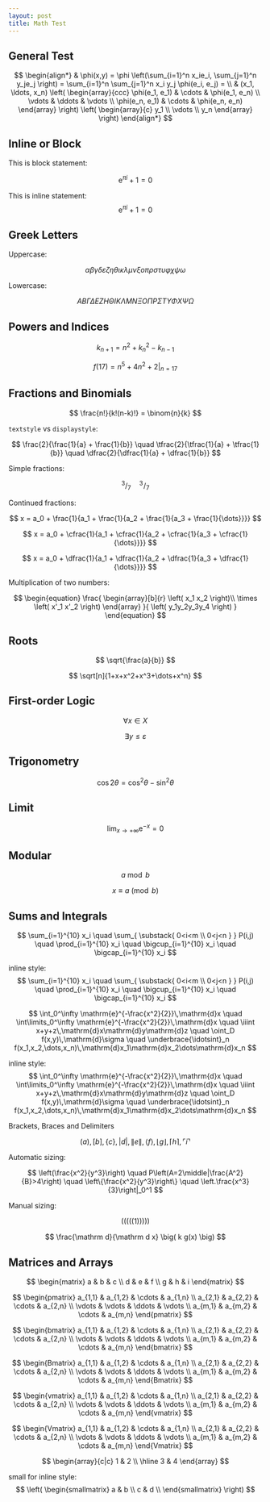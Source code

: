 ```yaml
---
layout: post
title: Math Test
---
```


## General Test

$$
\begin{align*}
  & \phi(x,y) = \phi \left(\sum_{i=1}^n x_ie_i, \sum_{j=1}^n y_je_j \right)
  = \sum_{i=1}^n \sum_{j=1}^n x_i y_j \phi(e_i, e_j) = \\
  & (x_1, \ldots, x_n) \left( \begin{array}{ccc}
      \phi(e_1, e_1) & \cdots & \phi(e_1, e_n) \\
      \vdots & \ddots & \vdots \\
      \phi(e_n, e_1) & \cdots & \phi(e_n, e_n)
    \end{array} \right)
  \left( \begin{array}{c}
      y_1 \\
      \vdots \\
      y_n
    \end{array} \right)
\end{align*}
$$

## Inline or Block

This is block statement:

$$ \mathrm{e}^{\pi i} + 1 = 0 $$

This is inline statement: $$ \mathrm{e}^{\pi i} + 1 = 0 $$

## Greek Letters

Uppercase:

$$
	\alpha
	\beta
	\gamma
	\delta
	\varepsilon
	\zeta
	\eta
	\theta
	\iota
	\kappa
	\lambda
	\mu
	\nu
	\xi
	o
	\pi
	\rho
	\sigma
	\tau
	\upsilon
	\varphi
	\chi
	\psi
	\omega
$$

Lowercase:

$$
	A
	B
	\Gamma
	\Delta
	E
	Z
	H
	\Theta
	I
	K
	\Lambda
	M
	N
	\Xi
	O
	\Pi
	P
	\Sigma
	T
	\Upsilon
	\Phi
	X
	\Psi
	\Omega
$$

## Powers and Indices

$$ k_{n+1} = n^2 + k_n^2 - k_{n-1} $$

$$ f(17) = n^5 + 4n^2 + 2 |_{n=17} $$

## Fractions and Binomials

$$ \frac{n!}{k!(n-k)!} = \binom{n}{k} $$

`textstyle` vs `displaystyle`:

$$
	\frac{2}{\frac{1}{a} + \frac{1}{b}}
	\quad
	\tfrac{2}{\tfrac{1}{a} + \tfrac{1}{b}}
	\quad
	\dfrac{2}{\dfrac{1}{a} + \dfrac{1}{b}}
$$

Simple fractions:

$$
	^3/_7
	\quad
	^3\!/_7
$$

Continued fractions:

$$
	x = a_0 + \frac{1}{a_1
			+ \frac{1}{a_2
			+ \frac{1}{a_3
			+ \frac{1}{\dots}}}}
$$

$$
	x = a_0 + \cfrac{1}{a_1
			+ \cfrac{1}{a_2
			+ \cfrac{1}{a_3
			+ \cfrac{1}{\dots}}}}
$$

$$
	x = a_0 + \dfrac{1}{a_1
			+ \dfrac{1}{a_2
			+ \dfrac{1}{a_3
			+ \dfrac{1}{\dots}}}}
$$

Multiplication of two numbers:

$$
	\begin{equation}
		\frac{
			\begin{array}[b]{r}
				\left( x_1 x_2 \right)\\
				\times \left( x'_1 x'_2 \right)
			\end{array}
		}{
			\left( y_1y_2y_3y_4 \right)
		}
	\end{equation}
$$

## Roots

$$ \sqrt{\frac{a}{b}} $$

$$ \sqrt[n]{1+x+x^2+x^3+\dots+x^n} $$

## First-order Logic

$$ \forall x \in X $$

$$\exists y \leq \varepsilon $$

## Trigonometry

$$ \cos 2\theta = \cos^2 \theta - \sin^2 \theta $$

## Limit

$$ \lim_{x \to +\infty} \mathrm{e}^{-x} = 0 $$

## Modular

$$ a \bmod b $$

$$ x \equiv a \pmod{b} $$

## Sums and Integrals

$$
	\sum_{i=1}^{10} x_i
	\quad
	\sum_{
		\substack{
			0<i<m \\
			0<j<n
		}
	} P(i,j)
	\quad
	\prod_{i=1}^{10} x_i
	\quad
	\bigcup_{i=1}^{10} x_i
	\quad
	\bigcap_{i=1}^{10} x_i
$$

inline style: 
$$
	\sum_{i=1}^{10} x_i
	\quad
	\sum_{
		\substack{
			0<i<m \\
			0<j<n
		}
	} P(i,j)
	\quad
	\prod_{i=1}^{10} x_i
	\quad
	\bigcup_{i=1}^{10} x_i
	\quad
	\bigcap_{i=1}^{10} x_i
$$

$$
	\int_0^\infty \mathrm{e}^{-\frac{x^2}{2}}\,\mathrm{d}x
	\quad
	\int\limits_0^\infty \mathrm{e}^{-\frac{x^2}{2}}\,\mathrm{d}x
	\quad
	\iiint x+y+z\,\mathrm{d}x\mathrm{d}y\mathrm{d}z
	\quad
	\oint_D f(x,y)\,\mathrm{d}\sigma
	\quad
	\underbrace{\idotsint}_n f(x_1,x_2,\dots,x_n)\,\mathrm{d}x_1\mathrm{d}x_2\dots\mathrm{d}x_n
$$

inline style:
$$
	\int_0^\infty \mathrm{e}^{-\frac{x^2}{2}}\,\mathrm{d}x
	\quad
	\int\limits_0^\infty \mathrm{e}^{-\frac{x^2}{2}}\,\mathrm{d}x
	\quad
	\iiint x+y+z\,\mathrm{d}x\mathrm{d}y\mathrm{d}z
	\quad
	\oint_D f(x,y)\,\mathrm{d}\sigma
	\quad
	\underbrace{\idotsint}_n f(x_1,x_2,\dots,x_n)\,\mathrm{d}x_1\mathrm{d}x_2\dots\mathrm{d}x_n
$$

Brackets, Braces and Delimiters

$$
	( a ),
	[ b ],
	\{ c \},
	| d |,
	\| e \|,
	\langle f \rangle,
	\lfloor g \rfloor,
	\lceil h \rceil,
	\ulcorner i \urcorner
$$

Automatic sizing:

$$
	\left(\frac{x^2}{y^3}\right)
	\quad
	P\left(A=2\middle|\frac{A^2}{B}>4\right)
	\quad
	\left\{\frac{x^2}{y^3}\right\}
	\quad
	\left.\frac{x^3}{3}\right|_0^1
$$

Manual sizing:

$$ \Bigg( \bigg( \Big( \big( (1) \big) \Big) \bigg) \Bigg) $$

$$ \frac{\mathrm d}{\mathrm d x} \big( k g(x) \big) $$

## Matrices and Arrays

$$
	\begin{matrix}
		a & b & c \\
		d & e & f \\
		g & h & i
	\end{matrix}
$$

$$
	\begin{pmatrix}
		a_{1,1} & a_{1,2} & \cdots & a_{1,n} \\
		a_{2,1} & a_{2,2} & \cdots & a_{2,n} \\
		\vdots  & \vdots  & \ddots & \vdots  \\
		a_{m,1} & a_{m,2} & \cdots & a_{m,n} 
	\end{pmatrix}
$$

$$
	\begin{bmatrix}
		a_{1,1} & a_{1,2} & \cdots & a_{1,n} \\
		a_{2,1} & a_{2,2} & \cdots & a_{2,n} \\
		\vdots  & \vdots  & \ddots & \vdots  \\
		a_{m,1} & a_{m,2} & \cdots & a_{m,n} 
	\end{bmatrix}
$$

$$
	\begin{Bmatrix}
		a_{1,1} & a_{1,2} & \cdots & a_{1,n} \\
		a_{2,1} & a_{2,2} & \cdots & a_{2,n} \\
		\vdots  & \vdots  & \ddots & \vdots  \\
		a_{m,1} & a_{m,2} & \cdots & a_{m,n} 
	\end{Bmatrix}
$$

$$
	\begin{vmatrix}
		a_{1,1} & a_{1,2} & \cdots & a_{1,n} \\
		a_{2,1} & a_{2,2} & \cdots & a_{2,n} \\
		\vdots  & \vdots  & \ddots & \vdots  \\
		a_{m,1} & a_{m,2} & \cdots & a_{m,n} 
	\end{vmatrix}
$$

$$
	\begin{Vmatrix}
		a_{1,1} & a_{1,2} & \cdots & a_{1,n} \\
		a_{2,1} & a_{2,2} & \cdots & a_{2,n} \\
		\vdots  & \vdots  & \ddots & \vdots  \\
		a_{m,1} & a_{m,2} & \cdots & a_{m,n} 
	\end{Vmatrix}
$$

$$
	\begin{array}{c|c}
		1 & 2 \\ 
		\hline
		3 & 4
	\end{array}
$$

small for inline style:
$$
	\left(
	\begin{smallmatrix}
		a & b \\
		c & d \\
	\end{smallmatrix}
	\right)
$$
